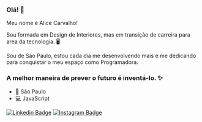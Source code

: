 ### Olá! 👋

Meu nome é Alice Carvalho! 

 Sou formada em Design de Interiores, mas em transição de carreira para area da tecnologia. 🖥️ 
 
 Sou de São Paulo, estou cada dia me desenvolvendo mais e me dedicando para conquistar o meu espaço como Programadora. 
 
### A melhor maneira de prever o futuro é inventá-lo. ✨


- 📍 São Paulo
- 💻 JavaScript 


[![Linkedin Badge](https://img.shields.io/badge/-LinkedIn-blue?style=flat-square&logo=Linkedin&logoColor=white&link=https://www.linkedin.com/in/alicecarvalhosouza/)](https://www.linkedin.com/in/alicecarvalhosouza/) [![Instagram Badge](https://img.shields.io/badge/-Instagram-violet?style=flat-square&logo=Instagram&logoColor=white&link=https://www.instagram.com/lisouzac/)](https://www.instagram.com/lisouzac/)





